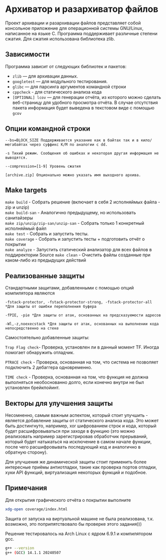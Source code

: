 # Архиватор и разархиватор файлов

Проект архивации и разархивации файлов представляет собой консольное приложение для операционной системы GNU/Linux, написанное на языке C. Программа поддерживает различные степени сжатия. Для сжатия использована библиотека zlib.

## Зависимости

Программа зависит от следующих библиотек и пакетов:
- `zlib` — для архивации данных.
- `googletest` — для модульного тестирования.
- `glibc` — для парсинга аргументов командной строки
- `cppcheck` - для статического анализа кода
- `[OPTIONAL] lcov` — для генерации отчёта, из которого можно сделать веб-страницу для удобного просмотра отчёта. В случае отсутствия пакета информация будет выведена в текстовом виде с помощью `gcov`

## Опции командной строки
```
--bs=BLOCK_SIZE Поддерживается указание как в байтах так и в кило/мегабайтах через суффикс K/M по аналогии с dd.

-s Тихий режим. Сообщения об ошибках и некоторая другая информация не выводятся.

--compression=[1-9] Уровень сжатия

[archive.zip] Опционально можно указать имя выходного архива.
```

## Make targets

`make build` - Собрать решение (включает в себя 2 исполняймых файла - zip и unzip) \
`make build-san` - Аналогично предыдущему, но использовать санитайзеры \
`make zip/unzip/zip-san/unzip-san` - Собрать только 1 конкретный исполняймый файл \
`make test` - Собрать и запустить тесты. \
`make coverage` - Собрать и запустить тесты + подготовить отчёт о покрытии \
`make analyze` - Запустить статический анализатор для всех файлов в поддиректории Source
`make clean` - Очистить файлы созданные при каком-либо из предыдущих действий
## Реализованные защиты
Стандартными защитами, добавленными с помощью опций компилятора являются
```
-fstack-protector, -fstack-protector-strong, -fstack-protector-all *Для защиты от ошибки переполнения буфера

-fPIE, -pie *Для защиты от атак, основанных на предсказуемости адресов

-Wl,-z,noexecstack *Для защиты от атак, основанных на выполнении кода непосредственно на стеке
```
Самостоятельно добавленные защиты:

`Trap Flag check`- Проверка, установлен ли в данный момент TF. Иногда помогает обнаружить отладчик.

`PTRACE check` - Проверка, основанная на том, что система не позволяет подключить 2 дебаггера одновременно.

`TIME check` - Проверка, основанная на том, что функция не должна выполняться необоснованно долго, если конечно внутри не был установлен брейкпойинт.

## Векторы для улучшения защиты
Несомненно, самым важным аспектом, который стоит улучшить - является добавление защиты от статического анализа кода. Это может быть достингнуто, например, xor шифрованием строк и кода, который будет расшифровываться при заходе в функцию (это можно реализовать например зарегистрировав обработчик прерываний, который будет натыкаться на исключение в самом начале функции, после чего расшифровывать последующий код и аналогично в обратную сторону).

Для улучшения же динамической защиты стоит применить более интересные приёмы антиотладки, такие как проверка портов отладки, хуки API функций, виртуализация некоторых функций и подобное.

## Примечания
Для открытия графического отчёта о покрытии выполните
```bash
xdg-open coverage/index.html
```

Защита от запуска на виртуальной машине не была реализована, т.к. возможно, это поприпятствовало бы проверке этого задания)))

Решение тестировалось на Arch Linux с ядром 6.9.1 и компилятором gcc.
```bash
g++ --version
g++ (GCC) 14.1.1 20240507
```